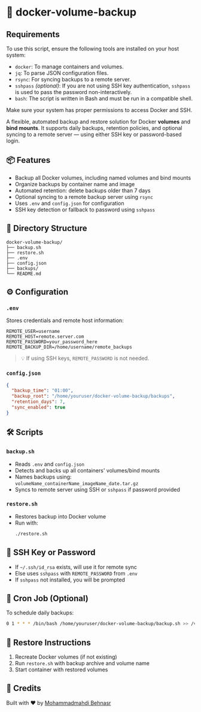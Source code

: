 # 🐳 docker-volume-backup

## Requirements

To use this script, ensure the following tools are installed on your host system:

- `docker`: To manage containers and volumes.
- `jq`: To parse JSON configuration files.
- `rsync`: For syncing backups to a remote server.
- `sshpass` *(optional)*: If you are not using SSH key authentication, `sshpass` is used to pass the password non-interactively.
- `bash`: The script is written in Bash and must be run in a compatible shell.

Make sure your system has proper permissions to access Docker and SSH.


A flexible, automated backup and restore solution for Docker **volumes** and **bind mounts**. It supports daily backups, retention policies, and optional syncing to a remote server — using either SSH key or password-based login.

## 📦 Features

- Backup all Docker volumes, including named volumes and bind mounts
- Organize backups by container name and image
- Automated retention: delete backups older than 7 days
- Optional syncing to a remote backup server using `rsync`
- Uses `.env` and `config.json` for configuration
- SSH key detection or fallback to password using `sshpass`

## 📁 Directory Structure

```
docker-volume-backup/
├── backup.sh
├── restore.sh
├── .env
├── config.json
├── backups/
└── README.md
```

## ⚙️ Configuration

### `.env`

Stores credentials and remote host information:

```env
REMOTE_USER=username
REMOTE_HOST=remote.server.com
REMOTE_PASSWORD=your_password_here
REMOTE_BACKUP_DIR=/home/username/remote_backups
```

> 💡 If using SSH keys, `REMOTE_PASSWORD` is not needed.

### `config.json`

```json
{
  "backup_time": "01:00",
  "backup_root": "/home/youruser/docker-volume-backup/backups",
  "retention_days": 7,
  "sync_enabled": true
}
```

## 🛠️ Scripts

### `backup.sh`

- Reads `.env` and `config.json`
- Detects and backs up all containers' volumes/bind mounts
- Names backups using: `volumeName_containerName_imageName_date.tar.gz`
- Syncs to remote server using SSH or `sshpass` if password provided

### `restore.sh`

- Restores backup into Docker volume
- Run with:
  ```bash
  ./restore.sh
  ```

## 🔐 SSH Key or Password

- If `~/.ssh/id_rsa` exists, will use it for remote sync
- Else uses `sshpass` with `REMOTE_PASSWORD` from `.env`
- If `sshpass` not installed, you will be prompted

## 📅 Cron Job (Optional)

To schedule daily backups:

```bash
0 1 * * * /bin/bash /home/youruser/docker-volume-backup/backup.sh >> /var/log/docker_backup.log 2>&1
```

## 🔄 Restore Instructions

1. Recreate Docker volumes (if not existing)
2. Run `restore.sh` with backup archive and volume name
3. Start container with restored volumes

## 🙌 Credits

Built with ❤️ by [Mohammadmahdi Behnasr](https://github.com/mbehnasr)
